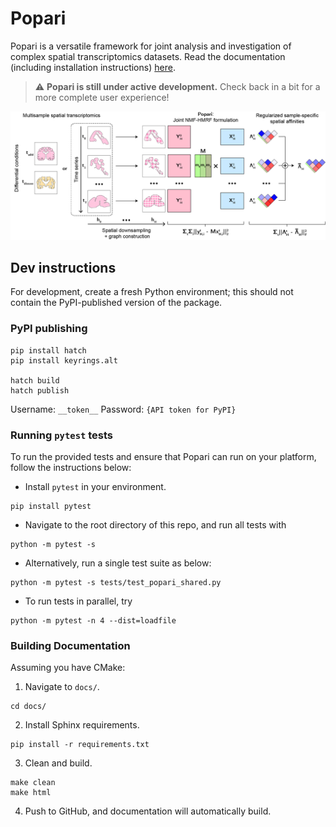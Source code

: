 # Popari

Popari is a versatile framework for joint analysis and investigation of complex spatial transcriptomics datasets. Read the documentation (including installation instructions) [here](https://popari.readthedocs.io/en/latest/).

> :warning: **Popari is still under active development.** Check back in a bit for a more complete user experience!

<p align="center">
  <img src="./overview_figure.png" width="800">
</p>

## Dev instructions

For development, create a fresh Python environment; this should not contain the PyPI-published
version of the package.

### PyPI publishing

```
pip install hatch
pip install keyrings.alt

hatch build
hatch publish
```

Username: `__token__`
Password: `{API token for PyPI}`

### Running `pytest` tests

To run the provided tests and ensure that Popari can run on your platform, follow the instructions below:

- Install `pytest` in your environment.

```console
pip install pytest
```

- Navigate to the root directory of this repo, and run all tests with

```console
python -m pytest -s
```

- Alternatively, run a single test suite as below:

```console
python -m pytest -s tests/test_popari_shared.py
```

- To run tests in parallel, try

```console
python -m pytest -n 4 --dist=loadfile
```

### Building Documentation

Assuming you have CMake:

1. Navigate to `docs/`.

```console
cd docs/
```

2. Install Sphinx requirements.

```console
pip install -r requirements.txt
```

3. Clean and build.

```console
make clean
make html
```

4. Push to GitHub, and documentation will automatically build.
